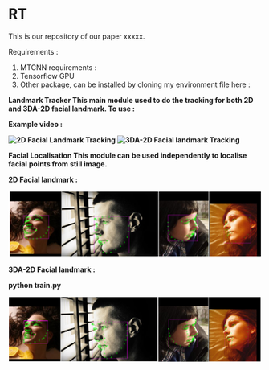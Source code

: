 # RT

This is our repository of our paper xxxxx. 

Requirements : 
1. MTCNN requirements : 
2. Tensorflow GPU
3. Other package, can be installed by cloning my environment file here : 

<b> Landmark Tracker 
This main module used to do the tracking for both 2D and 3DA-2D facial landmark. To use : 

Example video : 

![2D Facial Landmark Tracking](trumpShort.gif)
![3DA-2D Facial landmark Tracking](obamaShort.gif)

<b> Facial Localisation </b>
This module can be used independently to localise facial points from still image. 

2D Facial landmark : 

![Localisation example of 2D landmark](2d.png)

3DA-2D Facial landmark : 

python train.py

![Localisation example of 3DA-2D landmark](3d.png)
